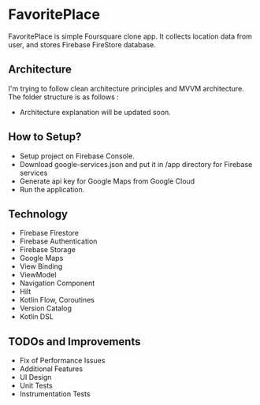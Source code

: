 # FavoritePlace

FavoritePlace is simple Foursquare clone app. It collects location data from user, and stores Firebase FireStore database.

## Architecture

I'm trying to follow clean architecture principles and MVVM architecture. The folder structure is as follows : 

* Architecture explanation will be updated soon. 

## How to Setup?
* Setup project on Firebase Console.
* Download google-services.json and put it in /app directory for Firebase services
* Generate api key for Google Maps from Google Cloud
* Run the application.



## Technology

* Firebase Firestore
* Firebase Authentication
* Firebase Storage
* Google Maps
* View Binding
* ViewModel
* Navigation Component
* Hilt
* Kotlin Flow, Coroutines
* Version Catalog 
* Kotlin DSL

## TODOs and Improvements
* Fix of Performance Issues
* Additional Features
* UI Design
* Unit Tests
* Instrumentation Tests




